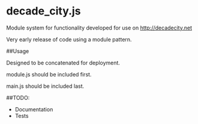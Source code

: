 decade_city.js
==============

Module system for functionality developed for use on http://decadecity.net

Very early release of code using a module pattern.

##Usage

Designed to be concatenated for deployment.

module.js should be included first.

main.js should be included last.


##TODO:
 * Documentation
 * Tests
